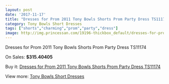 ```yaml
---
layout: post
date: '2017-11-17'
title: "Dresses for Prom 2011 Tony Bowls Shorts Prom Party Dress TS11174"
category: Tony Bowls Short Dresses
tags: ["shorts","charming","prom","party","dress"]
image: http://img.princessan.com/19196-thickbox_default/dresses-for-prom-2011-tony-bowls-shorts-prom-party-dress-ts11174.jpg
---
```

Dresses for Prom 2011 Tony Bowls Shorts Prom Party Dress TS11174

On Sales: **$315.40405**
<a href="https://www.princessan.com/en/tony-bowls-short-dresses/8668-dresses-for-prom-2011-tony-bowls-shorts-prom-party-dress-ts11174.html"><amp-img layout="responsive" width="600" height="600" src="//img.princessan.com/19196-thickbox_default/dresses-for-prom-2011-tony-bowls-shorts-prom-party-dress-ts11174.jpg" alt="Dresses for Prom 2011 Tony Bowls Shorts Prom Party Dress TS11174 0" /></a>
<a href="https://www.princessan.com/en/tony-bowls-short-dresses/8668-dresses-for-prom-2011-tony-bowls-shorts-prom-party-dress-ts11174.html"><amp-img layout="responsive" width="600" height="600" src="//img.princessan.com/19199-thickbox_default/dresses-for-prom-2011-tony-bowls-shorts-prom-party-dress-ts11174.jpg" alt="Dresses for Prom 2011 Tony Bowls Shorts Prom Party Dress TS11174 1" /></a>
<a href="https://www.princessan.com/en/tony-bowls-short-dresses/8668-dresses-for-prom-2011-tony-bowls-shorts-prom-party-dress-ts11174.html"><amp-img layout="responsive" width="600" height="600" src="//img.princessan.com/19198-thickbox_default/dresses-for-prom-2011-tony-bowls-shorts-prom-party-dress-ts11174.jpg" alt="Dresses for Prom 2011 Tony Bowls Shorts Prom Party Dress TS11174 2" /></a>
<a href="https://www.princessan.com/en/tony-bowls-short-dresses/8668-dresses-for-prom-2011-tony-bowls-shorts-prom-party-dress-ts11174.html"><amp-img layout="responsive" width="600" height="600" src="//img.princessan.com/19197-thickbox_default/dresses-for-prom-2011-tony-bowls-shorts-prom-party-dress-ts11174.jpg" alt="Dresses for Prom 2011 Tony Bowls Shorts Prom Party Dress TS11174 3" /></a>

Buy it: [Dresses for Prom 2011 Tony Bowls Shorts Prom Party Dress TS11174](https://www.princessan.com/en/tony-bowls-short-dresses/8668-dresses-for-prom-2011-tony-bowls-shorts-prom-party-dress-ts11174.html "Dresses for Prom 2011 Tony Bowls Shorts Prom Party Dress TS11174")

View more: [Tony Bowls Short Dresses](https://www.princessan.com/en/70-tony-bowls-short-dresses "Tony Bowls Short Dresses")